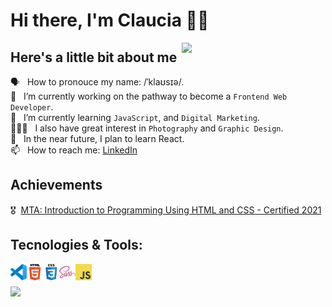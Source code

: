 # Hi there, I'm Claucia 👋🏼
<img align='right' src="https://media.giphy.com/media/paTz7UZbPfTZFRYnnB/giphy.gif" width="230">

<!-- <br/> -->

## Here's a little bit about me

🗣 &nbsp; How to pronouce my name: /ˈklaʊsɪə/.  
🔭 &nbsp; I’m currently working on the pathway to become a `Frontend Web Developer`.  
🌱 &nbsp; I’m currently learning `JavaScript`, and `Digital Marketing`.     
👩🏼‍🎨 &nbsp; I also have great interest in `Photography` and `Graphic Design`.  
🎯 &nbsp; In the near future, I plan to learn React.  
📫 &nbsp; How to reach me: [LinkedIn][linkedin] 
 <br />

##  Achievements

 🎖 &nbsp;[MTA: Introduction to Programming Using HTML and CSS - Certified 2021](https://www.credly.com/badges/aca3416b-accf-4027-b79c-c63214241744/)



 ##  Tecnologies & Tools:

 <img align="left" alt="Visual Studio Code" width="26px" src="https://raw.githubusercontent.com/github/explore/80688e429a7d4ef2fca1e82350fe8e3517d3494d/topics/visual-studio-code/visual-studio-code.png" />
 <img align="left" alt="HTML5" width="26px" src="https://raw.githubusercontent.com/github/explore/80688e429a7d4ef2fca1e82350fe8e3517d3494d/topics/html/html.png" />
 <img align="left" alt="CSS3" width="26px" src="https://raw.githubusercontent.com/github/explore/80688e429a7d4ef2fca1e82350fe8e3517d3494d/topics/css/css.png" />
 <img align="left" alt="Sass" width="26px" src="https://raw.githubusercontent.com/github/explore/80688e429a7d4ef2fca1e82350fe8e3517d3494d/topics/sass/sass.png" />
 <img align="left" alt="JavaScript" width="26px" src="https://raw.githubusercontent.com/github/explore/80688e429a7d4ef2fca1e82350fe8e3517d3494d/topics/javascript/javascript.png" />
 <!-- <img align="left" alt="React" width="26px" src="https://raw.githubusercontent.com/github/explore/80688e429a7d4ef2fca1e82350fe8e3517d3494d/topics/react/react.png" />
 <img align="left" alt="Git" width="26px" src="https://raw.githubusercontent.com/github/explore/80688e429a7d4ef2fca1e82350fe8e3517d3494d/topics/git/git.png" /> -->
 
 <br />
 <br />

<a href="https://github.com/claucia">
  <img align="center" src="https://github-readme-stats.vercel.app/api?username=claucia&show_icons=true&theme=omni&count_private=true" />
</a>
 <br />
 <br />

<!-- links -->
 [linkedin]: https://www.linkedin.com/in/clauciacambruzzi/






